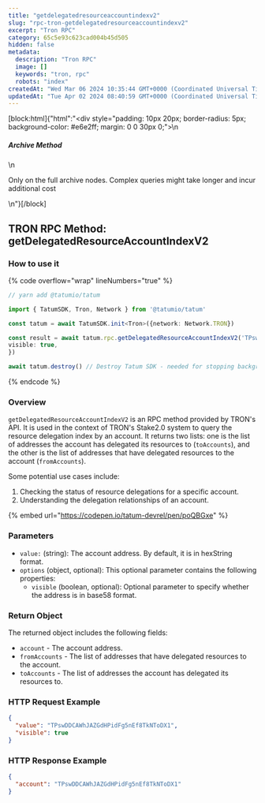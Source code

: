 ```yaml
---
title: "getdelegatedresourceaccountindexv2"
slug: "rpc-tron-getdelegatedresourceaccountindexv2"
excerpt: "Tron RPC"
category: 65c5e93c623cad004b45d505
hidden: false
metadata: 
  description: "Tron RPC"
  image: []
  keywords: "tron, rpc"
  robots: "index"
createdAt: "Wed Mar 06 2024 10:35:44 GMT+0000 (Coordinated Universal Time)"
updatedAt: "Tue Apr 02 2024 08:40:59 GMT+0000 (Coordinated Universal Time)"
---
```

[block:html]{"html":"<div style=\"padding: 10px 20px; border-radius: 5px; background-color: #e6e2ff; margin: 0 0 30px 0;\">\n  <h5>Archive Method</h5>\n  <p>Only on the full archive nodes. Complex queries might take longer and incur additional cost</p>\n</div>"}[/block]

## TRON RPC Method: getDelegatedResourceAccountIndexV2

### How to use it

{% code overflow="wrap" lineNumbers="true" %}
```typescript
// yarn add @tatumio/tatum

import { TatumSDK, Tron, Network } from '@tatumio/tatum'

const tatum = await TatumSDK.init<Tron>({network: Network.TRON})

const result = await tatum.rpc.getDelegatedResourceAccountIndexV2('TPswDDCAWhJAZGdHPidFg5nEf8TkNToDX1', {
visible: true,
})

await tatum.destroy() // Destroy Tatum SDK - needed for stopping background jobs
```
{% endcode %}

### Overview

`getDelegatedResourceAccountIndexV2` is an RPC method provided by TRON's API. It is used in the context of TRON's Stake2.0 system to query the resource delegation index by an account. It returns two lists: one is the list of addresses the account has delegated its resources to (`toAccounts`), and the other is the list of addresses that have delegated resources to the account (`fromAccounts`).

Some potential use cases include:

1. Checking the status of resource delegations for a specific account.
2. Understanding the delegation relationships of an account.

{% embed url="https://codepen.io/tatum-devrel/pen/poQBGxe" %}

### Parameters

* `value:` (string): The account address. By default, it is in hexString format.
* `options` (object, optional): This optional parameter contains the following properties:
  * `visible` (boolean, optional): Optional parameter to specify whether the address is in base58 format.

### Return Object

The returned object includes the following fields:

* `account` - The account address.
* `fromAccounts` - The list of addresses that have delegated resources to the account.
* `toAccounts` - The list of addresses the account has delegated its resources to.

### HTTP Request Example

```json
{
  "value": "TPswDDCAWhJAZGdHPidFg5nEf8TkNToDX1",
  "visible": true
}
```

### HTTP Response Example

```json
{
  "account": "TPswDDCAWhJAZGdHPidFg5nEf8TkNToDX1"
}
```
